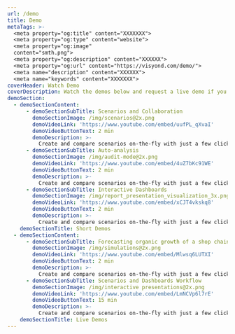 ```yaml
---
url: /demo
title: Demo
metaTags: >-
  <meta property="og:title" content="XXXXXXX">
  <meta property="og:type" content="website">
  <meta property="og:image"
  content="smth.png">
  <meta property="og:description" content="XXXXXX">
  <meta property="og:url" content="https://visyond.com/demo/">
  <meta name="description" content="XXXXXX">
  <meta name="keywords" content="XXXXXXX">
coverHeader: Watch Demo
coverDescription: Watch the demos below and request a live demo if you want
demoSection:
  - demoSectionContent:
      - demoSectionSubTitle: Scenarios and Collaboration
        demoSectionImage: /img/scenarios@2x.png
        demoVideoLink: 'https://www.youtube.com/embed/uufPL_qXvaI'
        demoVideoButtonText: 2 min
        demoDescription: >-
          Create and compare scenarios on-the-fly with just a few clicks during meetings or presentations, and quickly identify which business drivers change between scenarios.
      - demoSectionSubTitle: Auto-analysis
        demoSectionImage: /img/audit-mode@2x.png
        demoVideoLink: 'https://www.youtube.com/embed/4uZ7bKc91WE'
        demoVideoButtonText: 2 min
        demoDescription: >-
          Create and compare scenarios on-the-fly with just a few clicks during meetings or presentations, and quickly identify which business drivers change between scenarios. 
      - demoSectionSubTitle: Interactive Dashboards
        demoSectionImage: /img/report_presentation_visualization_3x.png
        demoVideoLink: 'https://www.youtube.com/embed/xCJT4vkskq8'
        demoVideoButtonText: 2 min
        demoDescription: >-
          Create and compare scenarios on-the-fly with just a few clicks during meetings or presentations, and quickly identify which business drivers change between scenarios.     
    demoSectionTitle: Short Demos
  - demoSectionContent:
      - demoSectionSubTitle: Forecasting organic growth of a shop chain and testing scenarios
        demoSectionImage: /img/simulations@2x.png
        demoVideoLink: 'https://www.youtube.com/embed/Mlwsq6LUTXI'
        demoVideoButtonText: 2 min
        demoDescription: >-
          Create and compare scenarios on-the-fly with just a few clicks during meetings or presentations, and quickly identify which business drivers change between scenarios.    
      - demoSectionSubTitle: Scenarios and Dashboards Workflow
        demoSectionImage: /img/interactive presentations@2x.png
        demoVideoLink: 'https://www.youtube.com/embed/LmNCVp6l7rE'
        demoVideoButtonText: 15 min
        demoDescription: >-
          Create and compare scenarios on-the-fly with just a few clicks during meetings or presentations, and quickly identify which business drivers change between scenarios.       
    demoSectionTitle: Live Demos
---
```


